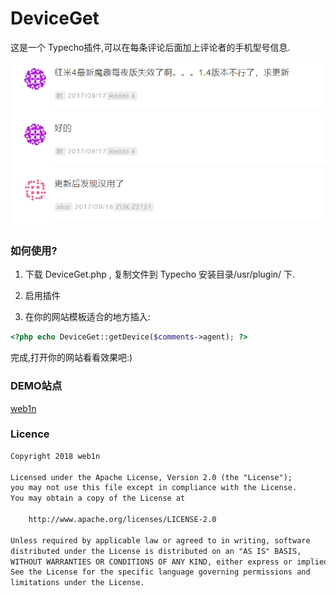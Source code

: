 # DeviceGet
这是一个 Typecho插件,可以在每条评论后面加上评论者的手机型号信息.

![效果图](https://raw.githubusercontent.com/web1n/DeviceGet/master/%E6%8D%95%E8%8E%B7.PNG)

### 如何使用?

1. 下载 DeviceGet.php , 复制文件到 Typecho 安装目录/usr/plugin/ 下.

2. 启用插件

3. 在你的网站模板适合的地方插入:

```php 
<?php echo DeviceGet::getDevice($comments->agent); ?>
```

完成,打开你的网站看看效果吧:)



### DEMO站点

[web1n](https://https.vc)



### Licence

```html
Copyright 2018 web1n

Licensed under the Apache License, Version 2.0 (the "License");
you may not use this file except in compliance with the License.
You may obtain a copy of the License at

    http://www.apache.org/licenses/LICENSE-2.0

Unless required by applicable law or agreed to in writing, software
distributed under the License is distributed on an "AS IS" BASIS,
WITHOUT WARRANTIES OR CONDITIONS OF ANY KIND, either express or implied.
See the License for the specific language governing permissions and
limitations under the License.
```
